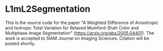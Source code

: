 # L1mL2Segmentation
 
This is the source code for the paper "A Weighted Difference of Anisotropic and Isotropic Total Variation for Relaxed Mumford-Shah Color and Multiphase Image Segmentation" (https://arxiv.org/abs/2005.04401). The work is accepted to SIAM Journal on Imaging Sciences. Citation will be posted shortly.
